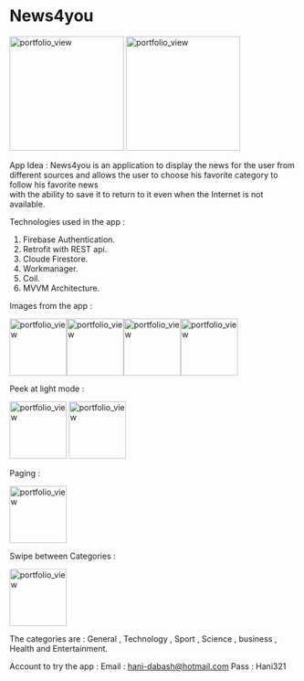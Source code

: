 # News4you

<img width="200" alt="portfolio_view" src="https://launch.sa/assets/images/logos/tuwaiq1000-dark.svg">


<img width="200" alt="portfolio_view" src="https://media2.giphy.com/media/KLp9F4gdqq2la5H1oa/giphy.gif?cid=790b76119c5222555287c2a693ac1ee2ee27ff85e2e59624&rid=giphy.gif&ct=g">


App Idea :
  News4you is an application to display the news for the user from different sources 
  and allows the user to choose his favorite category to follow his favorite news   
  with the ability to save it to return to it even when the Internet is not available.

Technologies used in the app :
  1. Firebase Authentication.
  2. Retrofit with REST api.
  3. Cloude Firestore.
  4. Workmanager.
  5. Coil.
  6. MVVM Architecture.
  
Images from the app :

<img width="100" alt="portfolio_view" src="https://i.ibb.co/0rd189z/Screenshot-News4you.jpg"><img width="100" alt="portfolio_view" src="https://i.ibb.co/SvJKSRT/Screenshot-News4you.jpg"><img width="100" alt="portfolio_view" src="https://i.ibb.co/gWCnZWK/Screenshot-News4you.jpg"><img width="100" alt="portfolio_view" src="https://i.ibb.co/C9J19Z6/Screenshot-News4you.jpg">


Peek at light mode :

<img width="100" alt="portfolio_view" src="https://i.ibb.co/cgCh73C/Screenshot-News4you.jpg">
<img width="100" alt="portfolio_view" src="https://i.ibb.co/B2j3Hj3/Screenshot-News4you.jpg">


Paging :

<img width="100" alt="portfolio_view" src="https://media3.giphy.com/media/hbMLDC6nRZwjgHcUCe/giphy.gif?cid=790b76111c50c8ee22e3c0321f1fe33851eb36ec1f6b79c5&rid=giphy.gif&ct=g">


Swipe between Categories :

<img width="100" alt="portfolio_view" src="https://media1.giphy.com/media/RfkHxQoXCa2mRQUwxf/giphy.gif?cid=790b7611b3d28edea12c4868aa65441a77dc24385336a9c1&rid=giphy.gif&ct=g">


The categories are :
  General , Technology , Sport , Science , business , Health and Entertainment.


Account to try the app :
  Email : hani-dabash@hotmail.com
  Pass : Hani321

